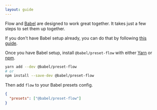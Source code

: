 ```yaml
---
layout: guide
---
```


Flow and [Babel](http://babeljs.io/) are designed to work great together. It
takes just a few steps to set them up together.

If you don't have Babel setup already, you can do that by following
[this guide](http://babeljs.io/docs/setup/).

Once you have Babel setup, install `@babel/preset-flow` with either
[Yarn](https://yarnpkg.com/) or [npm](https://www.npmjs.com/).

```sh
yarn add --dev @babel/preset-flow
# or
npm install --save-dev @babel/preset-flow
```

Then add `flow` to your Babel presets config.

```json
{
  "presets": ["@babel/preset-flow"]
}
```
